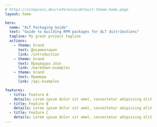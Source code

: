 ```yaml
---
# https://vitepress.dev/reference/default-theme-home-page
layout: home

hero:
  name: "ALT Packaging Guide"
  text: "Guide to building RPM packages for ALT distributions"
  tagline: My great project tagline
  actions:
    - theme: brand
      text: Документация
      link: /introduction
    - theme: brand
      text: Процедура Join
      link: /markdown-examples
    - theme: brand
      text: Примеры
      link: /api-examples

features:
  - title: Feature A
    details: Lorem ipsum dolor sit amet, consectetur adipiscing elit
  - title: Feature B
    details: Lorem ipsum dolor sit amet, consectetur adipiscing elit
  - title: Feature C
    details: Lorem ipsum dolor sit amet, consectetur adipiscing elit
---
```


